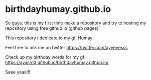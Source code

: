 # birthdayhumay.github.io
So guys, this is my first time make a repository and try to hosting my repository using free github.io (github pages)


This repository i dedicate to my gf, Humay


Feel free to ask me on twitter https://twitter.com/ayyeeesss


Check up my birthday words for my gf:
https://ayash13.github.io/birthdayhumay.github.io/


Seee yaaa!!!


